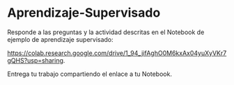 # Aprendizaje-Supervisado

Responde a las preguntas y la actividad descritas en el Notebook de ejemplo de aprendizaje supervisado:

https://colab.research.google.com/drive/1_94_jifAghO0M6kxAx04yuXyVKr7gQHS?usp=sharing.

Entrega tu trabajo compartiendo el enlace a tu Notebook.
